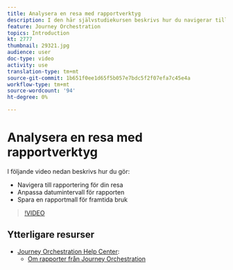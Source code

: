 ```yaml
---
title: Analysera en resa med rapportverktyg
description: I den här självstudiekursen beskrivs hur du navigerar till rapportering för din resa, hur du anpassar datumintervall för din rapport och hur du sparar en rapportmall för framtida bruk.
feature: Journey Orchestration
topics: Introduction
kt: 2777
thumbnail: 29321.jpg
audience: user
doc-type: video
activity: use
translation-type: tm+mt
source-git-commit: 1b651f0ee1d65f5b057e7bdc5f2f07efa7c45e4a
workflow-type: tm+mt
source-wordcount: '94'
ht-degree: 0%

---
```



# Analysera en resa med rapportverktyg

I följande video nedan beskrivs hur du gör:

* Navigera till rapportering för din resa
* Anpassa datumintervall för rapporten
* Spara en rapportmall för framtida bruk

>[!VIDEO](https://video.tv.adobe.com/v/29321?quality=12)

## Ytterligare resurser

* [Journey Orchestration Help Center](https://docs.adobe.com/content/help/en/journeys/using/journey-orchestration-home.html):
   * [Om rapporter från Journey Orchestration](https://docs.adobe.com/content/help/en/journeys/using/journey-reports/about-journey-reports.html)
